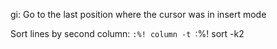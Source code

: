gi: Go to the last position where the cursor was in insert mode

Sort lines by second column:
`:%! column -t
`:%! sort -k2
